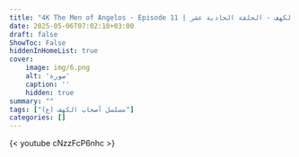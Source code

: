 ```yaml
---
title: "4K The Men of Angelos - Episode 11 | مسلسل أصحاب الكهف - الحلقة الحادية عشر"
date: 2025-05-06T07:02:10+03:00
draft: false
ShowToc: False
hiddenInHomeList: true
cover:
    image: img/6.png
    alt: 'صورة'
    caption: ''
    hidden: true
summary: ""
tags: ["مسلسل أصحاب الكهف (ع)"]
categories: []
---
```


{< youtube cNzzFcP6nhc >}  
<br>
